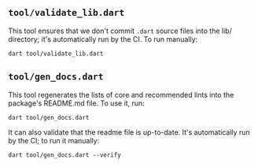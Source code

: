 
## `tool/validate_lib.dart`

This tool ensures that we don't commit `.dart` source files into the lib/
directory; it's automatically run by the CI. To run manually:

```
dart tool/validate_lib.dart
```

## `tool/gen_docs.dart`

This tool regenerates the lists of core and recommended lints into the package's
README.md file. To use it, run:

```
dart tool/gen_docs.dart
```

It can also validate that the readme file is up-to-date. It's automatically
run by the CI; to run it manually:

```
dart tool/gen_docs.dart --verify
```
